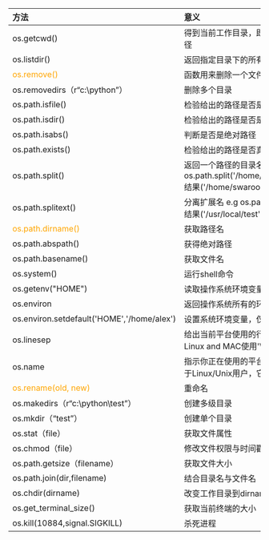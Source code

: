 |方法|意义|
|:-|:--|
|os.getcwd()|得到当前工作目录，即当前Python脚本工作的目录路径|
|os.listdir()|返回指定目录下的所有文件和目录名|
|<font color=orange>os.remove()</font>|函数用来删除一个文件|
|os.removedirs（r“c:\\python”）|删除多个目录|
|os.path.isfile()|检验给出的路径是否是一个文件|
|os.path.isdir()|检验给出的路径是否是一个目录|
|os.path.isabs()|判断是否是绝对路径|
|os.path.exists()|检验给出的路径是否真地存|
|os.path.split() |返回一个路径的目录名和文件名 e.g os.path.split('/home/swaroop/byte/code/poem.txt') 结果('/home/swaroop/byte/code', 'poem.txt')|
|os.path.splitext() |分离扩展名  e.g  os.path.splitext('/usr/local/test.py')    结果('/usr/local/test', '.py')|
|<font color=orange>os.path.dirname()</font>|获取路径名|
|os.path.abspath()  |获得绝对路径|
|os.path.basename()|获取文件名|
|os.system()|运行shell命令|
|os.getenv("HOME") |读取操作系统环境变量HOME的值|
|os.environ |返回操作系统所有的环境变量|
|os.environ.setdefault('HOME','/home/alex')|设置系统环境变量，仅程序运行时有效|
|os.linesep |给出当前平台使用的行终止符   Windows使用'\r\n'，Linux and MAC使用'\n'|
|os.name |指示你正在使用的平台       对于Windows，它是'nt'，而对于Linux/Unix用户，它是'posix'|
|<font color=orange>os.rename(old, new)</font>|重命名|
|os.makedirs（r“c:\\python\test”）|创建多级目录|
|os.mkdir（“test”）|创建单个目录|
|os.stat（file）|获取文件属性|
|os.chmod（file）|修改文件权限与时间戳|
|os.path.getsize（filename）|获取文件大小|
|os.path.join(dir,filename)|结合目录名与文件名|
|os.chdir(dirname)|改变工作目录到dirname|
|os.get_terminal_size()|获取当前终端的大小|
|os.kill(10884,signal.SIGKILL)|杀死进程|